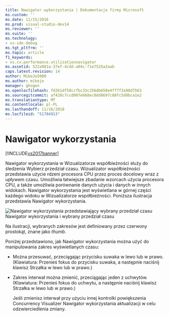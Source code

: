```yaml
---
title: Nawigator wykorzystania | Dokumentacja firmy Microsoft
ms.custom: ''
ms.date: 11/15/2016
ms.prod: visual-studio-dev14
ms.reviewer: ''
ms.suite: ''
ms.technology:
- vs-ide-debug
ms.tgt_pltfrm: ''
ms.topic: article
f1_keywords:
- vs.cv.performance.utilizationnavigator
ms.assetid: 522a981a-37ef-4cdd-a04c-f1e7525a2aab
caps.latest.revision: 14
author: MikeJo5000
ms.author: mikejo
manager: ghogen
ms.openlocfilehash: fd3b1df58ccfbc33c256db658e4ff7f3a98d7563
ms.sourcegitcommit: af428c7ccd007e668ec0dd8697c88fc5d8bca1e2
ms.translationtype: MT
ms.contentlocale: pl-PL
ms.lasthandoff: 11/16/2018
ms.locfileid: "51784913"
---
```

# <a name="utilization-navigator"></a>Nawigator wykorzystania
[!INCLUDE[vs2017banner](../includes/vs2017banner.md)]

Nawigator wykorzystania w Wizualizatorze współbieżności służy do śledzenia Wybierz przedział czasu. Wizualizator współbieżności przedstawia użycie rdzeni procesora CPU przez proces docelowy wraz z upływem czasu. Umożliwia łatwiejsze zbadanie wzorcach użycia procesora CPU, a także umożliwia porównanie danych użycia i danych w innych widokach. Nawigator wykorzystania jest wyświetlana w górnej części każdego widoku w Wizualizatorze współbieżności. Poniższa ilustracja przedstawia Nawigator wykorzystania.  
  
 ![Nawigator wykorzystania przedstawiający wybrany przedział czasu](../profiling/media/cvutilizationnavigator.png "CVUtilizationNavigator")  
Nawigator wykorzystania i wybrany przedział czasu  
  
 Na ilustracji, wybranych zakresów jest definiowany przez czerwony prostokąt, znane jako *thumb*.  
  
 Poniżej przedstawiono, jak Nawigator wykorzystania można użyć do manipulowania zakres wyświetlanych czasu:  
  
- Można przesuwać, przeciągając przycisku suwaka w lewo lub w prawo. (Klawiatura: Przenieś fokus do przycisku suwaka, a następnie naciśnij klawisz Strzałka w lewo lub w prawo.)  
  
- Zakres interwał można zmienić, przeciągając jeden z uchwytów. (Klawiatura: Przenieś fokus do uchwytu, a następnie naciśnij klawisz Strzałka w lewo lub w prawo.)  
  
  Jeśli zmienisz interwał przy użyciu innej kontrolki powiększenia Concurrency Visualizer Nawigator wykorzystania aktualizacji w celu odzwierciedlenia zmiany.



